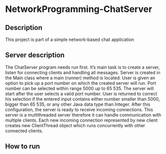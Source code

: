 # NetworkProgramming-ChatServer

## Description
This project is part of a simple network-based chat application

## Server description

The ChatServer program needs run first. It’s main task is to create a server, listen for connecting clients and handling all messages. 
Server is created in the Main class where a main (runner) method is located. User is given an option to pick up a port number on which the created server will run.
Port number can be selected within range 5000 up to 65 535. The server will start after the user selects a valid port number. 
User is returned to correct his selection if the entered input contains either number smaller than 5000, bigger than 65 535, or any other Java data type than Integer. 
After this configuration, the server is ready to receive incoming connections. 
This server is a multithreaded server therefore it can handle communication with multiple clients. 
Each new incoming connection represented by new client creates new ClientThread object which runs concurrently with other connected clients. 


## How to run

